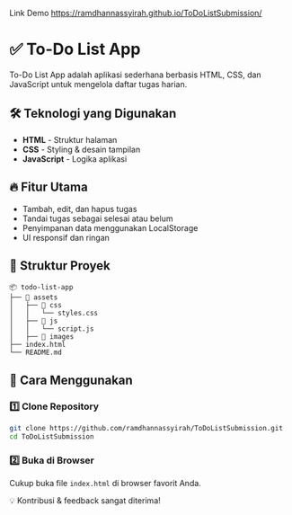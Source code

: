 Link Demo https://ramdhannassyirah.github.io/ToDoListSubmission/
# ✅ To-Do List App

To-Do List App adalah aplikasi sederhana berbasis HTML, CSS, dan JavaScript untuk mengelola daftar tugas harian.

## 🛠️ Teknologi yang Digunakan

- **HTML** - Struktur halaman
- **CSS** - Styling & desain tampilan
- **JavaScript** - Logika aplikasi

## 🔥 Fitur Utama

- Tambah, edit, dan hapus tugas
- Tandai tugas sebagai selesai atau belum
- Penyimpanan data menggunakan LocalStorage
- UI responsif dan ringan

## 📂 Struktur Proyek

```
📦 todo-list-app
├── 📁 assets
│   ├── 📁 css
│   │   └── styles.css
│   ├── 📁 js
│   │   └── script.js
│   ├── 📁 images
├── index.html
└── README.md
```

## 🚀 Cara Menggunakan

### 1️⃣ Clone Repository
```sh
git clone https://github.com/ramdhannassyirah/ToDoListSubmission.git
cd ToDoListSubmission
```

### 2️⃣ Buka di Browser

Cukup buka file `index.html` di browser favorit Anda.


💡 Kontribusi & feedback sangat diterima!
